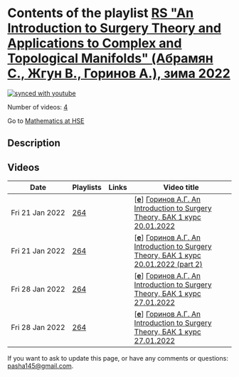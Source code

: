 # Contents of the playlist [RS  "An Introduction to Surgery Theory and Applications to Complex and Topological Manifolds" (Абрамян С., Жгун В., Горинов А.), зима 2022](https://www.youtube.com/playlist?list=PLq3E5oubNNoAkhi_44WouV88DA_CWGssE)

[![synced with youtube](https://img.shields.io/github/last-commit/mathphysschool/mathphysschool.github.io/autoupdate1?label=synced%20with%20youtube)](https://github.com/mathphysschool/mathphysschool.github.io/commits/autoupdate1)

Number of videos: [4](#videos)

Go to [Mathematics at HSE](../README.md)

## Description



## Videos

|Date|Playlists|Links|Video title|
|---|---|---|---|
| Fri&nbsp;21&nbsp;Jan&nbsp;2022 | [264](../playlists/264 "RS  &#34;An Introduction to Surgery Theory and Applications to Complex and Topological Manifolds&#34; (Абрамян С., Жгун В., Горинов А.), зима 2022") |  | [[**e**](https://studio.youtube.com/video/bLwEPoNxj2Y/edit "Edit")] [Горинов А.Г. An Introduction to Surgery Theory, БАК 1 курс 20.01.2022](https://www.youtube.com/watch?v=bLwEPoNxj2Y&list=PLq3E5oubNNoAkhi_44WouV88DA_CWGssE) |
| Fri&nbsp;21&nbsp;Jan&nbsp;2022 | [264](../playlists/264 "RS  &#34;An Introduction to Surgery Theory and Applications to Complex and Topological Manifolds&#34; (Абрамян С., Жгун В., Горинов А.), зима 2022") |  | [[**e**](https://studio.youtube.com/video/ju_w3BSKUsM/edit "Edit")] [Горинов А.Г. An Introduction to Surgery Theory, БАК 1 курс 20.01.2022 (part 2)](https://www.youtube.com/watch?v=ju_w3BSKUsM&list=PLq3E5oubNNoAkhi_44WouV88DA_CWGssE) |
| Fri&nbsp;28&nbsp;Jan&nbsp;2022 | [264](../playlists/264 "RS  &#34;An Introduction to Surgery Theory and Applications to Complex and Topological Manifolds&#34; (Абрамян С., Жгун В., Горинов А.), зима 2022") |  | [[**e**](https://studio.youtube.com/video/Th3qKElrBTg/edit "Edit")] [Горинов А.Г. An Introduction to Surgery Theory, БАК 1 курс 27.01.2022](https://www.youtube.com/watch?v=Th3qKElrBTg&list=PLq3E5oubNNoAkhi_44WouV88DA_CWGssE) |
| Fri&nbsp;28&nbsp;Jan&nbsp;2022 | [264](../playlists/264 "RS  &#34;An Introduction to Surgery Theory and Applications to Complex and Topological Manifolds&#34; (Абрамян С., Жгун В., Горинов А.), зима 2022") |  | [[**e**](https://studio.youtube.com/video/sfZcXGYUS-A/edit "Edit")] [Горинов А.Г. An Introduction to Surgery Theory, БАК 1 курс 27.01.2022](https://www.youtube.com/watch?v=sfZcXGYUS-A&list=PLq3E5oubNNoAkhi_44WouV88DA_CWGssE) |


 If you want to ask to update this page, or have any comments or questions: <pasha145@gmail.com>.
